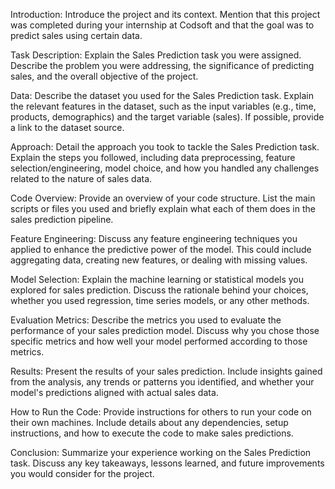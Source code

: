 Introduction: Introduce the project and its context. Mention that this project was completed during your internship at Codsoft and that the goal was to predict sales using certain data.

Task Description: Explain the Sales Prediction task you were assigned. Describe the problem you were addressing, the significance of predicting sales, and the overall objective of the project.

Data: Describe the dataset you used for the Sales Prediction task. Explain the relevant features in the dataset, such as the input variables (e.g., time, products, demographics) and the target variable (sales). If possible, provide a link to the dataset source.

Approach: Detail the approach you took to tackle the Sales Prediction task. Explain the steps you followed, including data preprocessing, feature selection/engineering, model choice, and how you handled any challenges related to the nature of sales data.

Code Overview: Provide an overview of your code structure. List the main scripts or files you used and briefly explain what each of them does in the sales prediction pipeline.

Feature Engineering: Discuss any feature engineering techniques you applied to enhance the predictive power of the model. This could include aggregating data, creating new features, or dealing with missing values.

Model Selection: Explain the machine learning or statistical models you explored for sales prediction. Discuss the rationale behind your choices, whether you used regression, time series models, or any other methods.

Evaluation Metrics: Describe the metrics you used to evaluate the performance of your sales prediction model. Discuss why you chose those specific metrics and how well your model performed according to those metrics.

Results: Present the results of your sales prediction. Include insights gained from the analysis, any trends or patterns you identified, and whether your model's predictions aligned with actual sales data.

How to Run the Code: Provide instructions for others to run your code on their own machines. Include details about any dependencies, setup instructions, and how to execute the code to make sales predictions.

Conclusion: Summarize your experience working on the Sales Prediction task. Discuss any key takeaways, lessons learned, and future improvements you would consider for the project.
